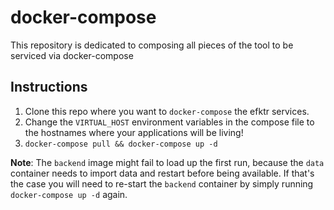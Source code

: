 # docker-compose
This repository is dedicated to composing all pieces of the tool to be serviced via docker-compose


## Instructions

1. Clone this repo where you want to `docker-compose` the efktr services.
1. Change the `VIRTUAL_HOST` environment variables in the compose file to the hostnames where your applications will be living!
1. `docker-compose pull && docker-compose up -d`

**Note**: The `backend` image might fail to load up the first run, because the `data` container needs to import data and restart before being available. If that's the case you will need to re-start the `backend` container by simply running `docker-compose up -d` again.
